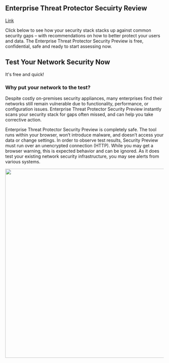 ## Enterprise Threat Protector Secuirty Review

[Link](https://saarwexler.github.io/SecurityCheck/)

Click below to see how your security stack stacks up against common security gaps – with recommendations on how to better protect your users and data. The Enterprise Threat Protector Security Preview is free, confidential, safe and ready to start assessing now.

## Test Your Network Security Now
It's free and quick!

### Why put your network to the test?
Despite costly on-premises security appliances, many enterprises find their networks still remain vulnerable due to functionality, performance, or configuration issues. Enterprise Threat Protector Security Preview instantly scans your security stack for gaps often missed, and can help you take corrective action.

Enterprise Threat Protector Security Preview is completely safe. The tool runs within your browser, won’t introduce malware, and doesn’t access your data or change settings. In order to observe test results, Security Preview must run over an unencrypted connection (HTTP). While you may get a browser warning, this is expected behavior and can be ignored. As it does test your existing network security infrastructure, you may see alerts from various systems.

<img src="https://media.xconomy.com/wordpress/wp-content/images/2018/02/06141224/Akamai-logo.jpg" width="700" height="600">

